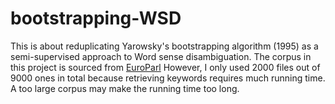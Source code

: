 # bootstrapping-WSD
This is about reduplicating Yarowsky's bootstrapping algorithm (1995) as a semi-supervised approach to Word sense disambiguation.
The corpus in this project is sourced from [EuroParl](https://www.statmt.org/europarl/) 
However, I only used 2000 files out of 9000 ones in total because retrieving keywords requires much running time. A too large corpus may make the running time too long.
